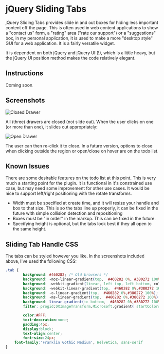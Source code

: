 # jQuery Sliding Tabs

jQuery Sliding Tabs provides slide in and out boxes for hiding less important content off the page. This is often used in web content applications to show a "contact us" form, a "rating" area ("rate our support") or a "suggestions" box, in my personal application, it is used to make a more "desktop style" GUI for a web application. It is a fairly versatile widget.

It is dependent on both jQuery and jQuery UI (!), which is a little heavy, but the jQuery UI position method makes the code relatively elegant.

## Instructions

Coming soon. 

## Screenshots

![Closed Drawer](http://i.imgur.com/Lx8deUN.png)

All (three) drawers are closed (not slide out). When the user clicks on one (or more than one), it slides out appropriately:

![Open Drawer](http://i.imgur.com/FmSGWv2.png)

The user can then re-click it to close. In a future version, options to close when clicking outside the region or open/close on hover are on the todo list.

## Known Issues

There are some desirable features on the todo list at this point. This is very much a starting point for the plugin. It is functional in it's constrained use case, but may need some improvement for other use cases. It would be nice to support left/right positioning with the rotate transforms. 

* Width must be specified at create time, and it will resize your handle and box to that size. This is so the tabs line up properly, it can be fixed in the future with simple collision detection and repositioning
* Boxes must be "in order" in the markup. This can be fixed in the future.
* Specifying height is optional, but the tabs look best if they all open to the same height.


## Sliding Tab Handle CSS

The tabs can be styled however you like. In the screenshots included above, I've used the following CSS:

```css
.tab {  
        background: #460282; /* Old browsers */
        background: -moz-linear-gradient(top,  #460282 0%, #380272 100%); /* FF3.6+ */
        background: -webkit-gradient(linear, left top, left bottom, color-stop(0%,#460282), color-stop(100%,#380272)); /* Chrome,Safari4+ */
        background: -webkit-linear-gradient(top,  #460282 0%,#380272 100%); /* Chrome10+,Safari5.1+ */
        background: -o-linear-gradient(top,  #460282 0%,#380272 100%); /* Opera 11.10+ */
        background: -ms-linear-gradient(top,  #460282 0%,#380272 100%); /* IE10+ */
        background: linear-gradient(to bottom,  #460282 0%,#380272 100%); /* W3C */
        filter: progid:DXImageTransform.Microsoft.gradient( startColorstr='#460282', endColorstr='#380272',GradientType=0 ); /* IE6-9 */

        color:#FFF;
        text-decoration:none;
        padding:4px;
        display:block;
        text-align:center;
        font-size:24px;
	font-family:'Franklin Gothic Medium', Helvetica, sans-serif
}
```
